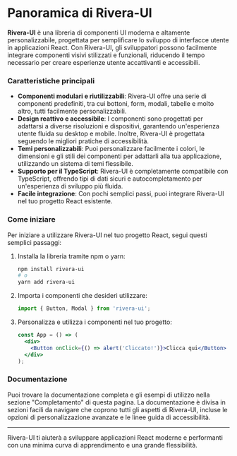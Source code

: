 # Panoramica di Rivera-UI

**Rivera-UI** è una libreria di componenti UI moderna e altamente personalizzabile, progettata per semplificare lo sviluppo di interfacce utente in applicazioni React. Con Rivera-UI, gli sviluppatori possono facilmente integrare componenti visivi stilizzati e funzionali, riducendo il tempo necessario per creare esperienze utente accattivanti e accessibili.

### Caratteristiche principali
- **Componenti modulari e riutilizzabili**: Rivera-UI offre una serie di componenti predefiniti, tra cui bottoni, form, modali, tabelle e molto altro, tutti facilmente personalizzabili.
- **Design reattivo e accessibile**: I componenti sono progettati per adattarsi a diverse risoluzioni e dispositivi, garantendo un'esperienza utente fluida su desktop e mobile. Inoltre, Rivera-UI è progettata seguendo le migliori pratiche di accessibilità.
- **Temi personalizzabili**: Puoi personalizzare facilmente i colori, le dimensioni e gli stili dei componenti per adattarli alla tua applicazione, utilizzando un sistema di temi flessibile.
- **Supporto per il TypeScript**: Rivera-UI è completamente compatibile con TypeScript, offrendo tipi di dati sicuri e autocompletamento per un'esperienza di sviluppo più fluida.
- **Facile integrazione**: Con pochi semplici passi, puoi integrare Rivera-UI nel tuo progetto React esistente.

### Come iniziare
Per iniziare a utilizzare Rivera-UI nel tuo progetto React, segui questi semplici passaggi:

1. Installa la libreria tramite npm o yarn:
    ```bash
    npm install rivera-ui
    # o
    yarn add rivera-ui
    ```

2. Importa i componenti che desideri utilizzare:
    ```jsx
    import { Button, Modal } from 'rivera-ui';
    ```

3. Personalizza e utilizza i componenti nel tuo progetto:
    ```jsx
    const App = () => (
      <div>
        <Button onClick={() => alert('Cliccato!')}>Clicca qui</Button>
      </div>
    );
    ```

### Documentazione
Puoi trovare la documentazione completa e gli esempi di utilizzo nella sezione "Completamento" di questa pagina. La documentazione è divisa in sezioni facili da navigare che coprono tutti gli aspetti di Rivera-UI, incluse le opzioni di personalizzazione avanzate e le linee guida di accessibilità.

---

Rivera-UI ti aiuterà a sviluppare applicazioni React moderne e performanti con una minima curva di apprendimento e una grande flessibilità.
